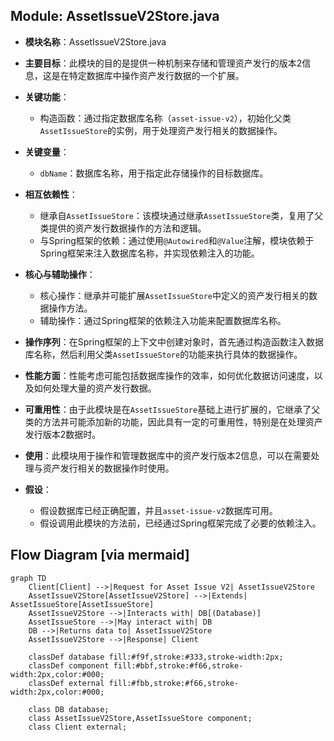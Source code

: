 ## Module: AssetIssueV2Store.java
- **模块名称**：AssetIssueV2Store.java

- **主要目标**：此模块的目的是提供一种机制来存储和管理资产发行的版本2信息，这是在特定数据库中操作资产发行数据的一个扩展。

- **关键功能**：
  - 构造函数：通过指定数据库名称（`asset-issue-v2`），初始化父类`AssetIssueStore`的实例，用于处理资产发行相关的数据操作。

- **关键变量**：
  - `dbName`：数据库名称，用于指定此存储操作的目标数据库。
  
- **相互依赖性**：
  - 继承自`AssetIssueStore`：该模块通过继承`AssetIssueStore`类，复用了父类提供的资产发行数据操作的方法和逻辑。
  - 与Spring框架的依赖：通过使用`@Autowired`和`@Value`注解，模块依赖于Spring框架来注入数据库名称，并实现依赖注入的功能。

- **核心与辅助操作**：
  - 核心操作：继承并可能扩展`AssetIssueStore`中定义的资产发行相关的数据操作方法。
  - 辅助操作：通过Spring框架的依赖注入功能来配置数据库名称。

- **操作序列**：在Spring框架的上下文中创建对象时，首先通过构造函数注入数据库名称，然后利用父类`AssetIssueStore`的功能来执行具体的数据操作。

- **性能方面**：性能考虑可能包括数据库操作的效率，如何优化数据访问速度，以及如何处理大量的资产发行数据。

- **可重用性**：由于此模块是在`AssetIssueStore`基础上进行扩展的，它继承了父类的方法并可能添加新的功能，因此具有一定的可重用性，特别是在处理资产发行版本2数据时。

- **使用**：此模块用于操作和管理数据库中的资产发行版本2信息，可以在需要处理与资产发行相关的数据操作时使用。

- **假设**：
  - 假设数据库已经正确配置，并且`asset-issue-v2`数据库可用。
  - 假设调用此模块的方法前，已经通过Spring框架完成了必要的依赖注入。
## Flow Diagram [via mermaid]
```mermaid
graph TD
    Client[Client] -->|Request for Asset Issue V2| AssetIssueV2Store
    AssetIssueV2Store[AssetIssueV2Store] -->|Extends| AssetIssueStore[AssetIssueStore]
    AssetIssueV2Store -->|Interacts with| DB[(Database)]
    AssetIssueStore -->|May interact with| DB
    DB -->|Returns data to| AssetIssueV2Store
    AssetIssueV2Store -->|Response| Client

    classDef database fill:#f9f,stroke:#333,stroke-width:2px;
    classDef component fill:#bbf,stroke:#f66,stroke-width:2px,color:#000;
    classDef external fill:#fbb,stroke:#f66,stroke-width:2px,color:#000;

    class DB database;
    class AssetIssueV2Store,AssetIssueStore component;
    class Client external;
```
